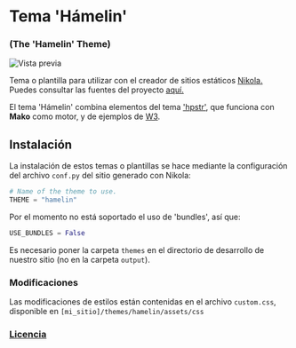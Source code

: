 # Tema 'Hámelin' #
### (The 'Hamelin' Theme) ###
![Vista previa](https://i.imgur.com/z4Eh9J6.png)

Tema o plantilla para utilizar con el creador de sitios estáticos [Nikola.](https://getnikola.com/)
Puedes consultar las fuentes del proyecto [aquí.](https://github.com/getnikola/nikola)

El tema 'Hámelin' combina elementos del tema ['hpstr'](https://github.com/getnikola/nikola-themes/tree/master/v7/hpstr), que funciona con **Mako** como motor,
 y de ejemplos de [W3](https://www.w3schools.com/css/css_rwd_templates.asp).

## Instalación ##
La instalación de estos temas o plantillas se hace mediante la configuración del archivo `conf.py` del sitio generado con Nikola:
```python
# Name of the theme to use.
THEME = "hamelin"
```

Por el momento no está soportado el uso de 'bundles', así que:
```python
USE_BUNDLES = False
```

Es necesario poner la carpeta `themes` en el directorio de desarrollo de nuestro sitio (no en la carpeta `output`).

### Modificaciones ###
Las modificaciones de estilos están contenidas en el archivo `custom.css`, disponible en `[mi_sitio]/themes/hamelin/assets/css`

### [Licencia](https://github.com/Darkfoe703/hamelin-theme/blob/pruebas/LICENSE) ###
